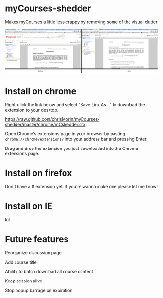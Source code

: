 myCourses-shedder
=================

Makes myCourses a little less crappy by removing some of the visual clutter

![before & after](pics/promo.png?raw=true)

Install on chrome
=================

Right-click the link below and select "Save Link As..." to download the extension to your desktop.

https://raw.github.com/chrisMorin/myCourses-shedder/master/chrome/mCshedder.crx

Open Chrome's extensions page in your browser by pasting `chrome://chrome/extensions/` into your address bar and pressing Enter.

Drag and drop the extension you just downloaded into the Chrome extensions page.


Install on firefox
==================

Don't have a ff extension yet. If you're wanna make one please let me know!

Install on IE
=============

lol

Future features
===============

Reorganize discussion page

Add course title

Ability to batch download all course content

Keep session alive

Stop popup barrage on expiration